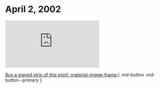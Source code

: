 # April 2, 2002

![](https://www.achewood.com/comic.php?date=04022002)

[Buy a signed strip of this print! :material-image-frame:](https://achewood-holiday-pop-up.myshopify.com/products/strip#04022002){ .md-button .md-button--primary }
